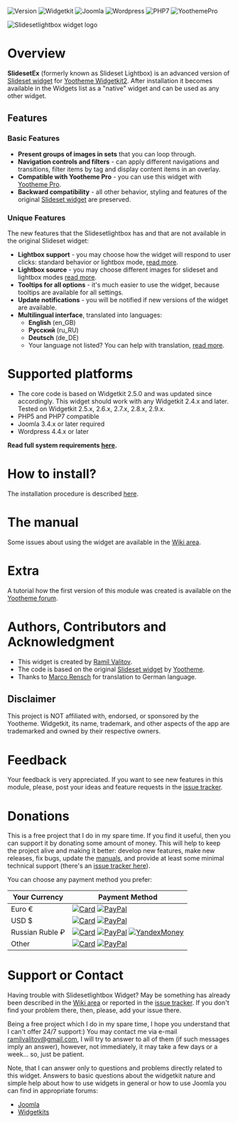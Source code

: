 ![Version](https://img.shields.io/badge/Release-v1.2.2-green.svg?style=flat) ![Widgetkit](https://img.shields.io/badge/Widgetkit-v2.4.x+-green.svg?style=flat) ![Joomla](https://img.shields.io/badge/Joomla!-v3.4.x+-yellow.svg?style=flat) ![Wordpress](https://img.shields.io/badge/Wordpress-v4.4.x+-yellow.svg?style=flat) ![PHP7](https://img.shields.io/badge/PHP7-compatible-blue.svg?style=flat) ![YoothemePro](https://img.shields.io/badge/YoothemePro-compatible-blue.svg?style=flat)

![Slidesetlightbox widget logo](https://raw.githubusercontent.com/wiki/rvalitov/widgetkit-slidesetlightbox/images/logo.png)
# Overview
**SlidesetEx** (formerly known as Slideset Lightbox) is an advanced version of [Slideset widget](http://yootheme.com/demo/widgetkit/joomla/index.php/home/slideset) for [Yootheme Widgetkit2](https://yootheme.com/widgetkit). After installation it becomes available in the Widgets list as a "native" widget and can be used as any other widget.

## Features
### Basic Features
* **Present groups of images in sets** that you can loop through.
* **Navigation controls and filters** - can apply different navigations and transitions, filter items by tag and display content items in an overlay.
* **Compatible with Yootheme Pro** - you can use this widget with [Yootheme Pro](https://yootheme.com/pro/).
* **Backward compatibility** - all other behavior, styling and features of the original [Slideset widget](http://yootheme.com/demo/widgetkit/joomla/index.php/home/slideset) are preserved.

### Unique Features
The new features that the Slidesetlightbox has and that are not available in the original Slideset widget:

* **Lightbox support** - you may choose how the widget will respond to user clicks: standard behavior or lightbox mode, [read more](https://github.com/rvalitov/widgetkit-slidesetlightbox/wiki/Lightbox-mode).
* **Lightbox source** - you may choose different images for slideset and lightbox modes [read more](https://github.com/rvalitov/widgetkit-slidesetlightbox/wiki/Lightbox-mode).
* **Tooltips for all options** - it's much easier to use the widget, because tooltips are available for all settings.
* **Update notifications** - you will be notified if new versions of the widget are available.
* **Multilingual interface**, translated into languages:
	* **English** (en_GB)
	* **Русский** (ru_RU)
	* **Deutsch** (de_DE)
	* Your language not listed? You can help with translation, [read more](https://github.com/rvalitov/widgetkit-slidesetlightbox/wiki/Translation-issues).

# Supported platforms
* The core code is based on Widgetkit 2.5.0 and was updated since accordingly. This widget should work with any Widgetkit 2.4.x and later. Tested on Widgetkit 2.5.x, 2.6.x, 2.7.x, 2.8.x, 2.9.x.
* PHP5 and PHP7 compatible
* Joomla 3.4.x or later required
* Wordpress 4.4.x or later

**Read full system requirements [here](https://github.com/rvalitov/widgetkit-slidesetlightbox/wiki/System-requirements).** 

# How to install?
The installation procedure is described [here](https://github.com/rvalitov/widgetkit-slidesetlightbox/wiki/How-to-install).

# The manual
Some issues about using the widget are available in the [Wiki area](https://github.com/rvalitov/widgetkit-slidesetlightbox/wiki).

# Extra
A tutorial how the first version of this module was created is available on the [Yootheme forum](https://yootheme.com/support/question/85422).

# Authors, Contributors and Acknowledgment
* This widget is created by [Ramil Valitov](http://www.valitov.me).
* The code is based on the original [Slideset widget](http://yootheme.com/demo/widgetkit/joomla/index.php/home/slideset) by [Yootheme](http://yootheme.com/).
* Thanks to [Marco Rensch](https://github.com/marcorensch) for translation to German language.

## Disclaimer
This project is NOT affiliated with, endorsed, or sponsored by the Yootheme. Widgetkit, its name, trademark, and other aspects of the app are trademarked and owned by their respective owners.

# Feedback
Your feedback is very appreciated. If you want to see new features in this module, please, post your ideas and feature requests in the [issue tracker](https://github.com/rvalitov/widgetkit-slidesetlightbox/issues).

# Donations
This is a free project that I do in my spare time. If you find it useful, then you can support it by donating some amount of money. This will help to keep the project alive and making it better: develop new features, make new releases, fix bugs, update the [manuals](https://github.com/rvalitov/widgetkit-slidesetlightbox/wiki), and provide at least some minimal technical support (there's an [issue tracker here](https://github.com/rvalitov/widgetkit-slidesetlightbox/issues)).

You can choose any payment method you prefer:

Your Currency | Payment Method
------------ | -------------
Euro € | [![Card](https://img.shields.io/badge/EURO-Debit/Credit%20Card-6f202b.svg?style=flat)](https://www.paypal.com/cgi-bin/webscr?cmd=_s-xclick&hosted_button_id=BJJF3E6DBRYHA) [![PayPal](https://img.shields.io/badge/EURO-PayPal-blue.svg?style=flat)](https://www.paypal.me/valitov/0eur) 
USD $ | [![Card](https://img.shields.io/badge/USD-Debit/Credit%20Card-6f202b.svg?style=flat)](https://www.paypal.com/cgi-bin/webscr?cmd=_s-xclick&hosted_button_id=B8VMNU7SEAU8J) [![PayPal](https://img.shields.io/badge/USD-PayPal-blue.svg?style=flat)](https://www.paypal.me/valitov/0usd) 
Russian Ruble ₽ | [![Card](https://img.shields.io/badge/RUB-Debit/Credit%20Card-6f202b.svg?style=flat)](https://money.yandex.ru/to/410011424143476) [![PayPal](https://img.shields.io/badge/RUB-PayPal-blue.svg?style=flat)](https://www.paypal.me/valitov/0rub) [![YandexMoney](https://img.shields.io/badge/RUB-YandexMoney-5b0d56.svg?style=flat)](https://money.yandex.ru/to/410011424143476)
Other | [![Card](https://img.shields.io/badge/OTHER-Debit/Credit%20Card-6f202b.svg?style=flat)](https://www.paypal.com/cgi-bin/webscr?cmd=_s-xclick&hosted_button_id=BJJF3E6DBRYHA) [![PayPal](https://img.shields.io/badge/OTHER-PayPal-blue.svg?style=flat)](https://www.paypal.me/valitov)

# Support or Contact
Having trouble with Slidesetlightbox Widget? May be something has already been described in the [Wiki area](https://github.com/rvalitov/widgetkit-slidesetlightbox/wiki) or reported in the [issue tracker](https://github.com/rvalitov/widgetkit-slidesetlightbox/issues). If you don't find your problem there, then, please, add your issue there. 

Being a free project which I do in my spare time, I hope you understand that I can't offer 24/7 support:) You may contact me via e-mail ramilvalitov@gmail.com, I will try to answer to all of them (if such messages imply an answer), however, not immediately, it may take a few days or a week... so, just be patient. 

Note, that I can answer only to questions and problems directly related to this widget. Answers to basic questions about the widgetkit nature and simple help about how to use widgets in general or how to use Joomla you can find in appropriate forums:

* [Joomla](http://forum.joomla.org/)
* [Widgetkits](https://yootheme.com/support)
